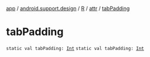 [app](../../../index.md) / [android.support.design](../../index.md) / [R](../index.md) / [attr](index.md) / [tabPadding](.)

# tabPadding

`static val tabPadding: `[`Int`](https://kotlinlang.org/api/latest/jvm/stdlib/kotlin/-int/index.html)
`static val tabPadding: `[`Int`](https://kotlinlang.org/api/latest/jvm/stdlib/kotlin/-int/index.html)